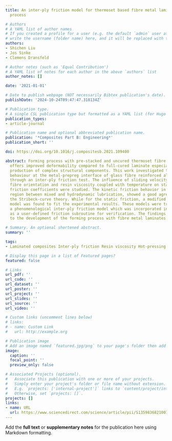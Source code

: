 ```yaml
---
title: An inter-ply friction model for thermoset based fibre metal laminate in a hot-pressing
  process

# Authors
# A YAML list of author names
# If you created a profile for a user (e.g. the default `admin` user at `content/authors/admin/`), 
# write the username (folder name) here, and it will be replaced with their full name and linked to their profile.
authors:
- Shichen Liu
- Jos Sinke
- Clemens Dransfeld

# Author notes (such as 'Equal Contribution')
# A YAML list of notes for each author in the above `authors` list
author_notes: []

date: '2021-01-01'

# Date to publish webpage (NOT necessarily Bibtex publication's date).
publishDate: '2024-10-24T09:47:47.318134Z'

# Publication type.
# A single CSL publication type but formatted as a YAML list (for Hugo requirements).
publication_types:
- article-journal

# Publication name and optional abbreviated publication name.
publication: '*Composites Part B: Engineering*'
publication_short: ''

doi: https://doi.org/10.1016/j.compositesb.2021.109400

abstract: Forming process with pre-stacked and uncured thermoset fibre metal laminate
  offers improved deformability compared to full-cured laminate especially for the
  production of complex structural components. This work investigated the friction
  behaviour at the metal-prepreg interface of glass fibre reinforced aluminium laminate
  through an inter-ply friction test. The influence of sliding velocity, normal force,
  fibre orientation and resin viscosity coupled with temperature on static and kinetic
  friction coefficients were studied. The kinetic friction behavior in the transition
  region between mixed and hydrodynamic lubrication, showed a good agreement with
  the Stribeck-curve theory. While for the static friction, a modified Coulomb friction
  model was found to fit the experimental results. These models were translated into
  a phenomenological inter-ply friction model which was incorporated into Abaqus/Explicit
  as a user-defined friction subroutine for verification. The findings contribute
  to the development of the forming process with fibre metal laminates.

# Summary. An optional shortened abstract.
summary: ''

tags:
- Laminated composites Inter-ply friction Resin viscosity Hot-pressing

# Display this page in a list of Featured pages?
featured: false

# Links
url_pdf: ''
url_code: ''
url_dataset: ''
url_poster: ''
url_project: ''
url_slides: ''
url_source: ''
url_video: ''

# Custom links (uncomment lines below)
# links:
# - name: Custom Link
#   url: http://example.org

# Publication image
# Add an image named `featured.jpg/png` to your page's folder then add a caption below.
image:
  caption: ''
  focal_point: ''
  preview_only: false

# Associated Projects (optional).
#   Associate this publication with one or more of your projects.
#   Simply enter your project's folder or file name without extension.
#   E.g. `projects: ['internal-project']` links to `content/project/internal-project/index.md`.
#   Otherwise, set `projects: []`.
projects: []
links:
- name: URL
  url: https://www.sciencedirect.com/science/article/pii/S135983682100771X
---
```


Add the **full text** or **supplementary notes** for the publication here using Markdown formatting.
